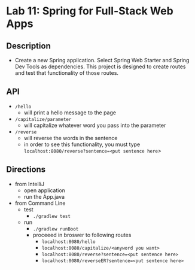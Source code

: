 # Lab 11: Spring for Full-Stack Web Apps

## Description
- Create a new Spring application. Select Spring Web Starter and Spring Dev Tools as dependencies. This project is designed to create routes and test that functionality of those routes. 

## API
- ```/hello```
  - will print a hello message to the page
- ```/capitalize/parameter```
  - will capitalize whatever word you pass into the parameter
- ```/reverse```
  - will reverse the words in the sentence
  - in order to see this functionality, you must type ```localhost:8080/reverse?sentence=<put sentence here```>


## Directions
- from IntelliJ
  - open application
  - run the App.java
- from Command Line
  - test
    - ```./gradlew test```
  - run
    - ```./gradlew runBoot```
    - proceeed in broswer to following routes
      - ```localhost:8080/hello```
      - ```localhost:8080/capitalize/<anyword you want>```
      - ```localhost:8080/reverse?sentence=<put sentence here>```
      - ```localhost:8080/reverseER?sentence=<put sentence here>```